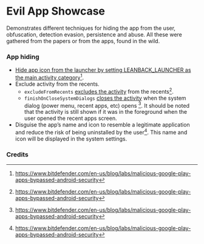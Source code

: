 # Evil App Showcase
Demonstrates different techniques for hiding the app from the user, obfuscation, detection evasion, persistence and abuse.
All these were gathered from the papers or from the apps, found in the wild. 

### App hiding
- [Hide app icon from the launcher by setting LEANBACK_LAUNCHER as the main activity category](https://github.com/aengussong/EvilAppShowcase/blob/fe712e8db0d22d5ae651ba9b1369a6e5d217ca7f/app/src/main/AndroidManifest.xml#L24)[^1]. 
- Exclude activity from the recents.
  - `excludeFromRecents` [excludes the activity](https://github.com/aengussong/EvilAppShowcase/blob/ad1833f9746a1735209e0275f5d9ce2d4a9cb30f/app/src/main/AndroidManifest.xml#L18) from the recents[^1]. 
  - `finishOnCloseSystemDialogs` [closes the activity](https://github.com/aengussong/EvilAppShowcase/blob/ad1833f9746a1735209e0275f5d9ce2d4a9cb30f/app/src/main/AndroidManifest.xml#L19) when the system dialog (power menu, recent apps, etc) opens [^1]. It should be noted that the activity is still shown if it was in the foreground when the user opened the recent apps screen. 
- Disguise the app’s name and icon to resemble a legitimate application and reduce the risk of being uninstalled by the user[^1]. This name and icon will be displayed in the system settings.
### Credits
[^1]: https://www.bitdefender.com/en-us/blog/labs/malicious-google-play-apps-bypassed-android-security
